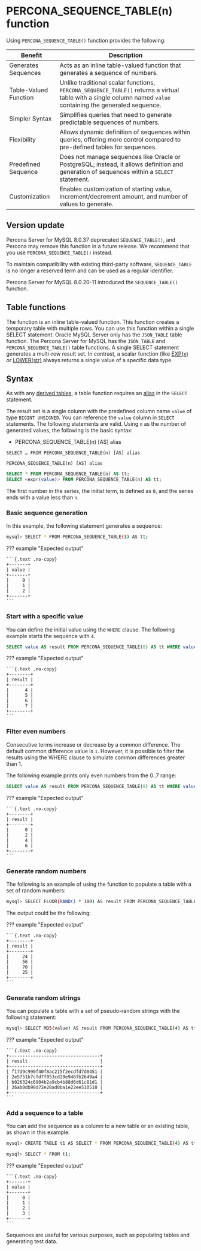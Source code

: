 # PERCONA_SEQUENCE_TABLE(n) function


Using `PERCONA_SEQUENCE_TABLE()` function provides the following:

| Benefit                   | Description                                                                                       |
|---------------------------|---------------------------------------------------------------------------------------------------|
| Generates Sequences       | Acts as an inline table-valued function that generates a sequence of numbers.                     |
| Table-Valued Function     | Unlike traditional scalar functions, `PERCONA_SEQUENCE_TABLE()` returns a virtual table with a single column named `value` containing the generated sequence. |
| Simpler Syntax            | Simplifies queries that need to generate predictable sequences of numbers.                        |
| Flexibility               | Allows dynamic definition of sequences within queries, offering more control compared to pre-defined tables for sequences. |
| Predefined Sequence       | Does not manage sequences like Oracle or PostgreSQL; instead, it allows definition and generation of sequences within a `SELECT` statement. |
| Customization             | Enables customization of starting value, increment/decrement amount, and number of values to generate. |

## Version update

Percona Server for MySQL 8.0.37 deprecated `SEQUENCE_TABLE()`, and Percona may remove this function in a future release. We recommend that you use `PERCONA_SEQUENCE_TABLE()` instead.

To maintain compatibility with existing third-party software, `SEQUENCE_TABLE` is no longer a reserved term and can be used as a regular identifier.

Percona Server for MySQL 8.0.20-11 introduced the `SEQUENCE_TABLE()` function.

## Table functions

The function is an inline table-valued function. This function creates a temporary table with multiple rows. You can use this function within a single SELECT statement. Oracle MySQL Server only has the `JSON_TABLE` table function. The Percona Server for MySQL has the `JSON_TABLE` and `PERCONA_SEQUENCE_TABLE()` table functions. A single SELECT statement generates a multi-row result set. In contrast, a scalar function (like [EXP(x)](https://dev.mysql.com/doc/refman/8.0/en/mathematical-functions.html#function_exp) or [LOWER(str)](https://dev.mysql.com/doc/refman/8.0/en/string-functions.html#function_lower) always returns a single value of a specific data type.

## Syntax

As with any [derived tables](https://dev.mysql.com/doc/refman/8.0/en/derived-tables.html), a table function requires an [alias](https://dev.mysql.com/doc/refman/8.0/en/identifiers.html) in the `SELECT` statement.

The result set is a single column with the predefined column name `value` of type `BIGINT UNSIGNED`. You can reference the `value` column in `SELECT` statements. The following statements are valid. Using `n` as the number of generated values, the following is the basic syntax:

* PERCONA_SEQUENCE_TABLE(n) [AS] alias


```{.text .no-copy}
SELECT … FROM PERCONA_SEQUENCE_TABLE(n) [AS] alias

PERCONA_SEQUENCE_TABLE(n) [AS] alias
```

```sql
SELECT * FROM PERCONA_SEQUENCE_TABLE(n) AS tt;
SELECT <expr(value)> FROM PERCONA_SEQUENCE_TABLE(n) AS tt;
```

The first number in the series, the initial term, is defined as `0`, and the series ends with a value less than `n`.


### Basic sequence generation

In this example, the following statement generates a sequence:

```{.bash data-prompt="mysql>"}
mysql> SELECT * FROM PERCONA_SEQUENCE_TABLE(3) AS tt;
```

??? example "Expected output"

    ```{.text .no-copy}
    +-------+
    | value |
    +-------+
    |     0 |
    |     1 |
    |     2 |
    +-------+
    ```

### Start with a specific value

You can define the initial value using the `WHERE` clause. The following example starts the sequence with `4`.

```sql
SELECT value AS result FROM PERCONA_SEQUENCE_TABLE(8) AS tt WHERE value >= 4;
```

??? example "Expected output"

    ```{.text .no-copy}
    +--------+
    | result |
    +--------+
    |      4 |
    |      5 |
    |      6 |
    |      7 |
    +--------+
    ```

### Filter even numbers

Consecutive terms increase or decrease by a common difference. The default common difference value is `1`. However, it is possible to filter the results using the WHERE clause to simulate common differences greater than 1.

The following example prints only even numbers from the 0..7 range:

```sql
SELECT value AS result FROM PERCONA_SEQUENCE_TABLE(8) AS tt WHERE value % 2 = 0;
```

??? example "Expected output"

    ```{.text .no-copy}
    +--------+
    | result |
    +--------+
    |      0 |
    |      2 |
    |      4 |
    |      6 |
    +--------+
    ```

### Generate random numbers

The following is an example of using the function to populate a table with a set of random numbers:

```{.bash data-prompt="mysql>"}
mysql> SELECT FLOOR(RAND() * 100) AS result FROM PERCONA_SEQUENCE_TABLE(4) AS tt;
```

The output could be the following:

??? example "Expected output"

    ```{.text .no-copy}
    +--------+
    | result |
    +--------+
    |     24 |
    |     56 |
    |     70 |
    |     25 |
    +--------+
    ```

### Generate random strings

You can populate a table with a set of pseudo-random strings with the following statement:

```{.bash data-prompt="mysql>"}
mysql> SELECT MD5(value) AS result FROM PERCONA_SEQUENCE_TABLE(4) AS tt;
```

??? example "Expected output"

    ```{.text .no-copy}
    +----------------------------------+
    | result                           |
    +----------------------------------+
    | f17d9c990f40f8ac215f2ecdfd7d0451 |
    | 2e5751b7cfd7f053cd29e946fb2649a4 |
    | b026324c6904b2a9cb4b88d6d61c81d1 |
    | 26ab0db90d72e28ad0ba1e22ee510510 |
    +----------------------------------+
    ```

### Add a sequence to a table

You can add the sequence as a column to a new table or an existing table, as shown in this example:

```{.bash data-prompt="mysql>"}
mysql> CREATE TABLE t1 AS SELECT * FROM PERCONA_SEQUENCE_TABLE(4) AS tt;

mysql> SELECT * FROM t1;
```

??? example "Expected output"

    ```{.text .no-copy}
    +-------+
    | value |
    +-------+
    |     0 |
    |     1 |
    |     2 |
    |     3 |
    +-------+
    ```

Sequences are useful for various purposes, such as populating tables and generating test data.

[`JSON_TABLE()`]: https://dev.mysql.com/doc/refman/8.0/en/json-table-functions.html

